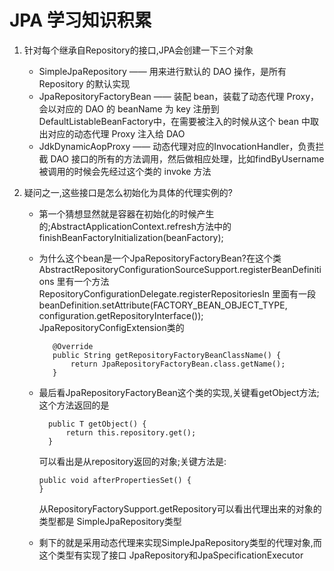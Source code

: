 # JPA 学习知识积累
1. 针对每个继承自Repository的接口,JPA会创建一下三个对象
    - SimpleJpaRepository —— 用来进行默认的 DAO 操作，是所有 Repository 的默认实现
    - JpaRepositoryFactoryBean —— 装配 bean，装载了动态代理 Proxy，会以对应的 DAO 的 beanName 为 key 注册到DefaultListableBeanFactory中，在需要被注入的时候从这个 bean 中取出对应的动态代理 Proxy 注入给 DAO
    - JdkDynamicAopProxy —— 动态代理对应的InvocationHandler，负责拦截 DAO 接口的所有的方法调用，然后做相应处理，比如findByUsername被调用的时候会先经过这个类的 invoke 方法

2. 疑问之一,这些接口是怎么初始化为具体的代理实例的?
    - 第一个猜想显然就是容器在初始化的时候产生的;AbstractApplicationContext.refresh方法中的
      finishBeanFactoryInitialization(beanFactory);
    - 为什么这个bean是一个JpaRepositoryFactoryBean?在这个类
      AbstractRepositoryConfigurationSourceSupport.registerBeanDefinitions 里有一个方法
      RepositoryConfigurationDelegate.registerRepositoriesIn 里面有一段
      beanDefinition.setAttribute(FACTORY_BEAN_OBJECT_TYPE, configuration.getRepositoryInterface());
      JpaRepositoryConfigExtension类的
      ```shell
         @Override
         public String getRepositoryFactoryBeanClassName() {
             return JpaRepositoryFactoryBean.class.getName();
         }
      ```
      
    - 最后看JpaRepositoryFactoryBean这个类的实现,关键看getObject方法;这个方法返回的是
      
       ```shell
         public T getObject() {
             return this.repository.get();
         }
       ```
      可以看出是从repository返回的对象;关键方法是:
       ```shell
      public void afterPropertiesSet() {
      }
       ```
      从RepositoryFactorySupport.getRepository可以看出代理出来的对象的类型都是
      SimpleJpaRepository类型
    - 剩下的就是采用动态代理来实现SimpleJpaRepository类型的代理对象,而这个类型有实现了接口
      JpaRepository和JpaSpecificationExecutor